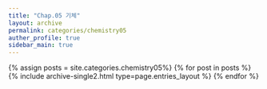 ```yaml
---
title: "Chap.05 기체"
layout: archive
permalink: categories/chemistry05
auther_profile: true
sidebar_main: true
---
```


{% assign posts = site.categories.chemistry05%}
{% for post in posts %} {% include archive-single2.html type=page.entries_layout %} {% endfor %}